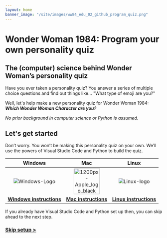 ```yaml
---
layout: home
banner_image: "/site/images/ww84_edu_02_github_program_quiz.png"
---
```


# Wonder Woman 1984: Program your own personality quiz

## The (computer) science behind Wonder Woman’s personality quiz
Have you ever taken a personality quiz? You answer a series of multiple choice questions and find out things like... "What type of emoji are you?"

Well, let's help make a new personality quiz for Wonder Woman 1984: ***Which Wonder Woman Character are you?***

*No prior background in computer science or Python is assumed.*

## Let's get started
Don’t worry. You won’t be making this personality quiz on your own. We’ll use the powers of Visual Studio Code and Python to build the quiz.

| Windows| Mac | Linux |
| :---: | :---: | :---: |
| ![Windows-Logo](https://user-images.githubusercontent.com/12758612/88350041-b47fe580-cd06-11ea-818a-3496da40f31d.png) | <img width="83" alt="1200px-Apple_logo_black svg" src="https://user-images.githubusercontent.com/12758612/85620235-57fead00-b618-11ea-8d1e-6b305241c724.png"> | <img alt="Linux-logo" src="https://user-images.githubusercontent.com/12758612/85620609-e07d4d80-b618-11ea-99f2-dfeb1c717dd3.png"> |
| [**Windows instructions**](quiz/setup_win.md) | [**Mac instructions**](quiz/setup_mac.md) | [**Linux instructions**](quiz/setup_linux.md) |


If you already have Visual Studio Code and Python set up then, you can skip ahead to the next step.

### [Skip setup >](quiz/basics.md)



